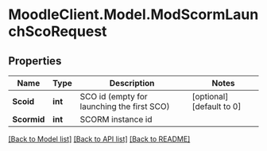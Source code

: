# MoodleClient.Model.ModScormLaunchScoRequest

## Properties

Name | Type | Description | Notes
------------ | ------------- | ------------- | -------------
**Scoid** | **int** | SCO id (empty for launching the first SCO) | [optional] [default to 0]
**Scormid** | **int** | SCORM instance id | 

[[Back to Model list]](../README.md#documentation-for-models) [[Back to API list]](../README.md#documentation-for-api-endpoints) [[Back to README]](../README.md)

